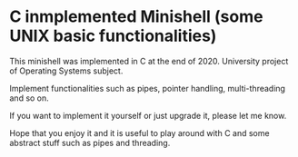 # C inmplemented Minishell (some UNIX basic functionalities)

This minishell was implemented in C at the end of 2020.
University project of Operating Systems subject.

Implement functionalities such as pipes, pointer handling, multi-threading and so on.

If you want to implement it yourself or just upgrade it, please let me know.

Hope that you enjoy it and it is useful to play around with C and some abstract stuff such as pipes and threading. 
